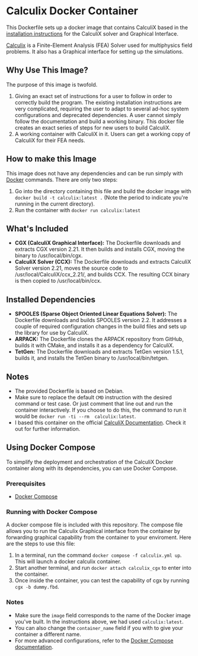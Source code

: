 # Calculix Docker Container

This Dockerfile sets up a docker image that contains CalculiX based in the [installation instructions](http://www.dhondt.de/ccx_2.21.README.INSTALL) for the CalculiX solver and Graphical Interface. 

[Calculix]() is a Finite-Element Analysis (FEA) Solver used for multiphysics field problems.  It also has a Graphical interface for setting up the simulations.  

## Why Use This Image?

The purpose of this image is twofold.

1. Giving an exact set of instructions for a user to follow in order to correctly build the program.  The existing installation instructions are very complicated, requiring the user to adapt to several ad-hoc system configurations and deprecated dependencies.  A user cannot simply follow the documentation and build a working binary. This docker file creates an exact series of steps for new users to build CalculiX.  
1. A working container with CalculiX in it.  Users can get a working copy of CalculiX for their FEA needs.  

## How to make this Image

This image does not have any dependencies and can be run simply with [Docker](https://docs.docker.com/engine/install/) commands.  There are only two steps:

1.  Go into the directory containing this file and build the docker image with `docker build -t calculix:latest .` (Note the period to indicate you're running in the current directory). 
1. Run the container with `docker run calculix:latest`

## What's Included

- **CGX (CalculiX Graphical Interface):** The Dockerfile downloads and extracts CGX version 2.21. It then builds and installs CGX, moving the binary to /usr/local/bin/cgx.
- **CalculiX Solver (CCX):** The Dockerfile downloads and extracts CalculiX Solver version 2.21, moves the source code to /usr/local/CalculiX/ccx_2.21/, and builds CCX. The resulting CCX binary is then copied to /usr/local/bin/ccx.

## Installed Dependencies

- **SPOOLES (Sparse Object Oriented Linear Equations Solver):** The Dockerfile downloads and builds SPOOLES version 2.2. It addresses a couple of required configuration changes in the build files and sets up the library for use by CalculiX.
- **ARPACK:** The Dockerfile clones the ARPACK repository from GitHub, builds it with CMake, and installs it as a dependency for CalculiX.
- **TetGen:** The Dockerfile downloads and extracts TetGen version 1.5.1, builds it, and installs the TetGen binary to /usr/local/bin/tetgen.

## Notes

- The provided Dockerfile is based on Debian.
- Make sure to replace the default `CMD` instruction with the desired command or test case. Or just comment that line out and run the container interactively. If you choose to do this, the command to run it would be `docker run -ti --rm  calculix:latest`. 
- I based this container on the official [CalculiX Documentation](http://www.dhondt.de/index.html). Check it out for further information.  

## Using Docker Compose

To simplify the deployment and orchestration of the CalculiX Docker container along with its dependencies, you can use Docker Compose.

### Prerequisites

- [Docker Compose](https://docs.docker.com/compose/install/)

### Running with Docker Compose

A docker compose file is included with this repository.  The compose file allows you to run the Calculix Graphical interface from the container by forwarding graphical capability from the container to your enviroment. Here are the steps to use this file:

1. In a terminal, run the command `docker compose -f calculix.yml up`.  This will launch a docker calculix container.
1. Start another terminal, and run `docker attach calculix_cgx` to enter into the container.
1. Once inside the container, you can test the capability of cgx by running `cgx -b dummy.fbd`.

### Notes


- Make sure the `image` field corresponds to the name of the Docker image you've built. In the instructions above, we had used `calculix:latest`.
- You can also change the `container_name` field if you with to give your container a different name. 
- For more advanced configurations, refer to the [Docker Compose documentation](https://docs.docker.com/compose/).
